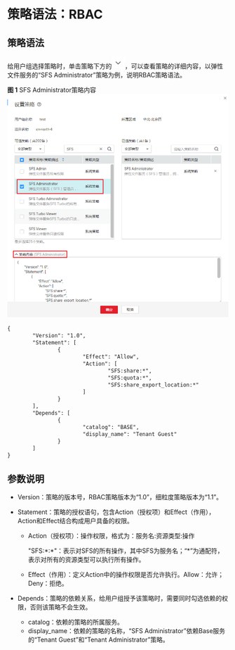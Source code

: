 # 策略语法：RBAC<a name="sfs-01-00000023"></a>

## 策略语法<a name="section191115494557"></a>

给用户组选择策略时，单击策略下方的![](figures/icon-down.png)，可以查看策略的详细内容，以弹性文件服务的“SFS Administrator”策略为例，说明RBAC策略语法。

**图 1**  SFS Administrator策略内容<a name="fig99531619133312"></a>  
![](figures/SFS-Administrator策略内容.png "SFS-Administrator策略内容")

```
{
        "Version": "1.0",
        "Statement": [
                {
                        "Effect": "Allow",
                        "Action": [
                                "SFS:share:*",
                                "SFS:quota:*",
                                "SFS:share_export_location:*"
                        ]
                }
        ],
        "Depends": [
                {
                        "catalog": "BASE",
                        "display_name": "Tenant Guest"
                }
        ]
}
```

## 参数说明<a name="section1658273519470"></a>

-   Version：策略的版本号，RBAC策略版本为“1.0”，细粒度策略版本为“1.1”。
-   Statement：策略的授权语句，包含Action（授权项）和Effect（作用），Action和Effect结合构成用户具备的权限。
    -   Action（授权项）：操作权限，格式为：服务名:资源类型:操作

        "SFS:\*:\*"：表示对SFS的所有操作，其中SFS为服务名；“\*”为通配符，表示对所有的资源类型可以执行所有操作。

    -   Effect（作用）：定义Action中的操作权限是否允许执行。Allow：允许；Deny：拒绝。

-   Depends：策略的依赖关系，给用户组授予该策略时，需要同时勾选依赖的权限，否则该策略不会生效。
    -   catalog：依赖的策略的所属服务。
    -   display\_name：依赖的策略的名称，“SFS Administrator”依赖Base服务的“Tenant Guest”和“Tenant Administrator”策略。


